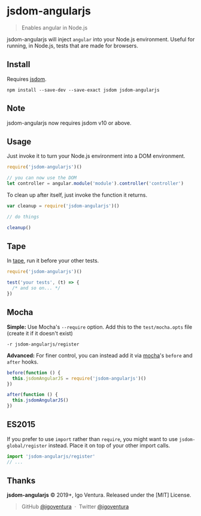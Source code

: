 # jsdom-angularjs

> Enables angular in Node.js

jsdom-angularjs will inject `angular` into your Node.js environment. Useful for running, in Node.js, tests that are made for browsers.

## Install

Requires [jsdom][].

```
npm install --save-dev --save-exact jsdom jsdom-angularjs
```

[jsdom]: https://github.com/tmpvar/jsdom

## Note

jsdom-angularjs now requires jsdom v10 or above.

## Usage

Just invoke it to turn your Node.js environment into a DOM environment.

```js
require('jsdom-angularjs')()

// you can now use the DOM
let controller = angular.module('module').controller('controller')
```

To clean up after itself, just invoke the function it returns.

```js
var cleanup = require('jsdom-angularjs')()

// do things

cleanup()
```

## Tape

In [tape][], run it before your other tests.

```js
require('jsdom-angularjs')()

test('your tests', (t) => {
  /* and so on... */
})
```

## Mocha

__Simple:__ Use Mocha's `--require` option. Add this to the `test/mocha.opts` file (create it if it doesn't exist)

```
-r jsdom-angularjs/register
```

__Advanced:__ For finer control, you can instead add it via [mocha]'s `before` and `after` hooks.

```js
before(function () {
  this.jsdomAngularJS = require('jsdom-angularjs')()
})

after(function () {
  this.jsdomAngularJS()
})
```

[tape]: https://github.com/substack/tape
[mocha]: https://mochajs.org/

## ES2015

If you prefer to use `import` rather than `require`, you might want to use `jsdom-global/register` instead. Place it on top of your other import calls.

```js
import 'jsdom-angularjs/register'
// ...
```

## Thanks

**jsdom-angularjs** © 2019+, Igo Ventura. Released under the [MIT] License.<br>

> GitHub [@igoventura](https://github.com/igoventura) &nbsp;&middot;&nbsp;
> Twitter [@igoventura](https://twitter.com/igoventura)
